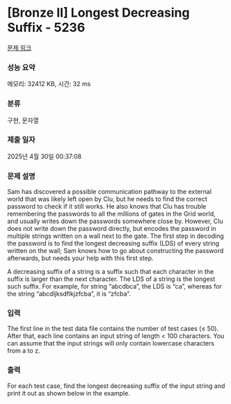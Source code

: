 # [Bronze II] Longest Decreasing Suffix - 5236 

[문제 링크](https://www.acmicpc.net/problem/5236) 

### 성능 요약

메모리: 32412 KB, 시간: 32 ms

### 분류

구현, 문자열

### 제출 일자

2025년 4월 30일 00:37:08

### 문제 설명

<p>Sam has discovered a possible communication pathway to the external world that was likely left open by Clu, but he needs to find the correct password to check if it still works. He also knows that Clu has trouble remembering the passwords to all the millions of gates in the Grid world, and usually writes down the passwords somewhere close by. However, Clu does not write down the password directly, but encodes the password in multiple strings written on a wall next to the gate. The first step in decoding the password is to find the longest decreasing suffix (LDS) of every string written on the wall; Sam knows how to go about constructing the password afterwards, but needs your help with this first step.</p>

<p>A decreasing suffix of a string is a suffix such that each character in the suffix is larger than the next character. The LDS of a string is the longest such suffix. For example, for string “abcdbca”, the LDS is “ca”, whereas for the string “abcdljksdflkjzfcba”, it is “zfcba”.</p>

### 입력 

 <p>The first line in the test data file contains the number of test cases (≤ 50). After that, each line contains an input string of length < 100 characters. You can assume that the input strings will only contain lowercase characters from a to z.</p>

### 출력 

 <p>For each test case, find the longest decreasing suffix of the input string and print it out as shown below in the example.</p>

